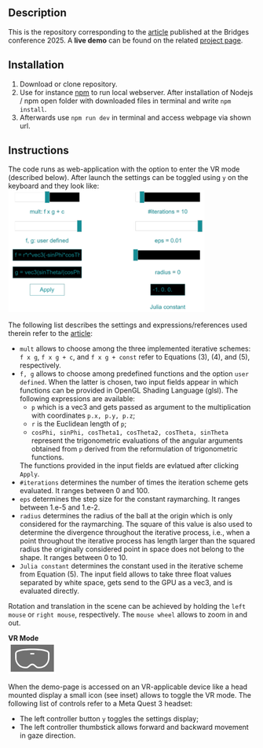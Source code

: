 <h2>Description</h2>
This is the repository corresponding to the <a href="http://archive.bridgesmathart.org/2025/bridges2025-373.html">article</a> published at the Bridges conference 2025. A <strong>live demo</strong> can be found on the related <a href="http://e-zimmermann.github.io/demos/vractalExplorer.html">project page</a>.

<h2>Installation</h2>
<ol>
  <li>Download or clone repository.</li>
  <li>Use for instance <a href="https://docs.npmjs.com/downloading-and-installing-node-js-and-npm">npm</a> to run local webserver. After installation of Nodejs / npm open folder with downloaded files in terminal and write <code>npm install</code>. </li>
  <li>Afterwards use <code>npm run dev</code> in terminal and access webpage via shown url.</li>
</ol>

<h2>Instructions</h2>
The code runs as web-application with the option to enter the VR mode (described below). After launch the settings can be toggled using <code>y</code> on the keyboard and they look like:
<img src="img/settings.png" width="400">

The following list describes the settings and expressions/references used therein refer to the <a href="http://archive.bridgesmathart.org/2025/bridges2025-373.html" target="_blank">article</a>:
<ul>
  <li><code>mult</code> allows to choose among the three implemented iterative schemes: <code>f x g</code>, <code>f x g + c</code>, and <code>f x g + const</code> refer to Equations (3), (4), and (5), respectively.</li>
  <li><code>f, g</code> allows to choose among predefined functions and the option <code>user defined</code>. When the latter is chosen, two input fields appear in which functions can be provided in OpenGL Shading Language (glsl). The following expressions are available:
    <ul>
      <li><code>p</code> which is a vec3 and gets passed as argument to the multiplication with coordinates <code>p.x, p.y, p.z</code>;</li>
      <li><code>r</code> is the Euclidean length of <code>p</code>;</li>
      <li><code>cosPhi, sinPhi, cosTheta1, cosTheta2, cosTheta, sinTheta</code> represent the trigonometric evaluations of the angular arguments obtained from <code>p</code> derived from the reformulation of trigonometric functions.</li>
    </ul>
  </li>
  The functions provided in the input fields are evlatued after clicking <code>Apply</code>.
  <li><code>#iterations</code> determines the number of times the iteration scheme gets evaluated. It ranges between 0 and 100.</li>
  <li><code>eps</code> determines the step size for the constant raymarching. It ranges between 1.e-5 and 1.e-2.</li>
  <li><code>radius</code> determines the radius of the ball at the origin which is only considered for the raymarching. The square of this value is also used to determine the divergence throughout the iterative process, i.e., when a point throughout the iterative process has length larger than the squared radius the originally considered point in space does not belong to the shape. It ranges between 0 to 10.</li>
  <li><code>Julia constant</code> determines the constant used in the iterative scheme from Equation (5). The input field allows to take three float values separated by white space, gets send to the GPU as a vec3, and is evaluated directly.</li>
</ul>
                
Rotation and translation in the scene can be achieved by holding the <code>left mouse</code> or <code>right mouse</code>,
respectively. The <code>mouse wheel</code> allows to zoom in and out.

<strong>VR Mode</strong><br>
<img src="img/vrMode.png" alt="vrMode">

When the demo-page is accessed on an VR-applicable device like a head mounted display a small icon (see inset) allows to toggle the VR mode.
The following list of controls refer to a Meta Quest 3 headset:
<ul>
  <li>The left controller button <code>y</code> toggles the settings display;</li>
  <li>The left controller thumbstick allows forward and backward movement in gaze direction.</li>
</ul>




